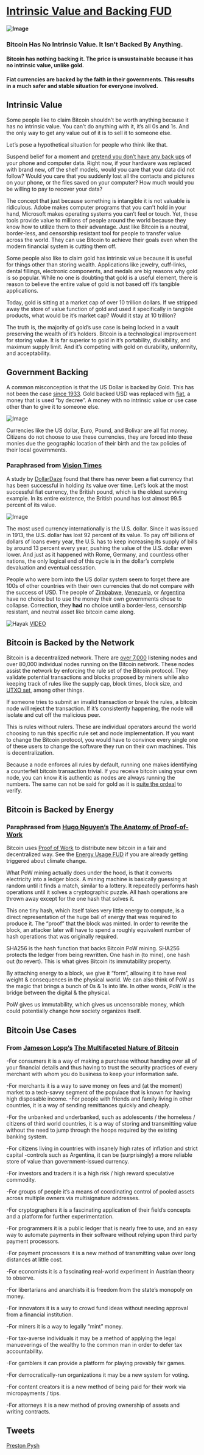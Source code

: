 # [Intrinsic Value and Backing FUD](https://fudbitcoin.info/intrinsic-value-backing/)

  #### ![Image](https://fudbitcoin.info/wp-content/uploads/2021/01/btc-backed.jpg)
  
  ### Bitcoin Has No Intrinsic Value. It Isn't Backed By Anything.
  
  #### Bitcoin has nothing backing it. The price is unsustainable because it has no intrinsic value, unlike gold. 
  
  #### Fiat currencies are backed by the faith in their governments. This results in a much safer and stable situation for everyone involved.
  
## Intrinsic Value

Some people like to claim Bitcoin shouldn’t be worth anything because it has no intrinsic value. You can’t do anything with it, it’s all 0s and 1s. And the only way to get any value out of it is to sell it to someone else.

Let’s pose a hypothetical situation for people who think like that.

Suspend belief for a moment and [pretend you don’t have any back ups](https://memegenerator.net/img/instances/53563603.jpg) of your phone and computer data. Right now, if your hardware was replaced with brand new, off the shelf models, would you care that your data did not follow? Would you care that you suddenly lost all the contacts and pictures on your phone, or the files saved on your computer? How much would you be willing to pay to recover your data? 

The concept that just because something is intangible it is not valuable is ridiculous. Adobe makes computer programs that you can’t hold in your hand, Microsoft makes operating systems you can’t feel or touch. Yet, these tools provide value to millions of people around the world because they know how to utilize them to their advantage. Just like Bitcoin is a neutral, border-less, and censorship resistant tool for people to transfer value across the world. They can use Bitcoin to achieve their goals even when the modern financial system is cutting them off.

Some people also like to claim gold has intrinsic value because it is useful for things other than storing wealth. Applications like jewelry, cuff-links, dental fillings, electronic components, and medals are big reasons why gold is so popular. While no one is doubting that gold is a useful element, there is reason to believe the entire value of gold is not based off it’s tangible applications.

Today, gold is sitting at a market cap of over 10 trillion dollars. If we stripped away the store of value function of gold and used it specifically in tangible products, what would be it’s market cap? Would it stay at 10 trillion?

The truth is, the majority of gold’s use case is being locked in a vault preserving the wealth of it’s holders. Bitcoin is a technological improvement for storing value. It is far superior to gold in it’s portability, divisibility, and maximum supply limit. And it’s competing with gold on durability, uniformity, and acceptability. 

## Government Backing

A common misconception is that the US Dollar is backed by Gold. This has not been the case [since 1933](https://www.history.com/this-day-in-history/fdr-takes-united-states-off-gold-standard). Gold backed USD was replaced with [fiat](https://en.wikipedia.org/wiki/Fiat_money), a money that is used “by decree”. A money with no intrinsic value or use case other than to give it to someone else.

![Image](https://fudbitcoin.info/wp-content/uploads/2021/02/6102-768x432.jpg)

Currencies like the US dollar, Euro, Pound, and Bolivar are all fiat money. Citizens do not choose to use these currencies, they are forced into these monies due the geographic location of their birth and the tax policies of their local governments. 

### Paraphrased from [Vision Times](https://visiontimes.com/2019/12/18/a-history-of-fiat-currency-collapses-and-why-we-need-to-be-worried2.html)

A study by [DollarDaze](http://dollardaze.org/) found that there has never been a fiat currency that has been successful in holding its value over time. Let’s look at the most successful fiat currency, the British pound, which is the oldest surviving example. In its entire existence, the British pound has lost almost 99.5 percent of its value.

![Image](https://fudbitcoin.info/wp-content/uploads/2021/01/Fiat-fail-chart.jpg)

The most used currency internationally is the U.S. dollar. Since it was issued in 1913, the U.S. dollar has lost 92 percent of its value. To pay off billions of dollars of loans every year, the U.S. has to keep increasing its supply of bills by around 13 percent every year, pushing the value of the U.S. dollar even lower. And just as it happened with Rome, Germany, and countless other nations, the only logical end of this cycle is in the dollar’s complete devaluation and eventual cessation.

People who were born into the US dollar system seem to forget there are 100s of other countries with their own currencies that do not compare with the success of USD. The people of [Zimbabwe](https://www.reuters.com/article/zimbabwe-economy-currency-idUSL5N20H2C4), [Venezuela](https://www.reuters.com/article/zimbabwe-economy-currency-idUSL5N20H2C4), or [Argentina](https://www.csmonitor.com/Business/The-Daily-Reckoning/2012/0613/Argentina-plays-fast-and-loose-with-inflation-facts) have no choice but to use the money their own governments chose to collapse. Correction, they **had** no choice until a border-less, censorship resistant, and neutral asset like bitcoin came along.

![Hayak](https://fudbitcoin.info/wp-content/uploads/2021/01/Hayekpic-1024x715.jpg)
[VIDEO](https://youtu.be/FNnkDDnta5M?t=108)

## Bitcoin is Backed by the Network

Bitcoin is a decentralized network. There are [over 7,000](https://luke.dashjr.org/programs/bitcoin/files/charts/historical.html) listening nodes and over 80,000 individual nodes running on the Bitcoin network. These nodes assist the network by enforcing the rule set of the Bitcoin protocol. They validate potential transactions and blocks proposed by miners while also keeping track of rules like the supply cap, block times, block size, and [UTXO set](https://www.mycryptopedia.com/bitcoin-utxo-unspent-transaction-output-set-explained/), among other things.

If someone tries to submit an invalid transaction or break the rules, a bitcoin node will reject the transaction. If it’s consistently happening, the node will isolate and cut off the malicious peer.

This is rules without rulers. These are individual operators around the world choosing to run this specific rule set and node implementation. If you want to change the Bitcoin protocol, you would have to convince every single one of these users to change the software they run on their own machines. This is decentralization.  

Because a node enforces all rules by default, running one makes identifying a counterfeit bitcoin transaction trivial. If you receive bitcoin using your own node, you can know it is authentic as nodes are always running the numbers. The same can not be said for gold as it is [quite the ordeal](https://bullionexchanges.com/learn/test-gold-real) to verify.

## Bitcoin is Backed by Energy

### Paraphrased from [Hugo Nguyen’s](https://hugonguyen.medium.com/?source=post_page-----98c85b6f6667--------------------------------) [The Anatomy of Proof-of-Work](https://bitcointechtalk.com/the-anatomy-of-proof-of-work-98c85b6f6667)

Bitcoin uses [Proof of Work](https://en.wikipedia.org/wiki/Proof_of_work#:~:text=Proof%20of%20work%20(PoW)%20is,minimal%20effort%20on%20their%20part.) to distribute new bitcoin in a fair and decentralized way. See the [Energy Usage FUD](https://fudbitcoin.info/energy-usage/) if you are already getting triggered about climate change.  

What PoW mining actually does under the hood, is that it converts electricity into a ledger block. A mining machine is basically guessing at random until it finds a match, similar to a lottery.  It repeatedly performs hash operations until it solves a cryptographic puzzle. All hash operations are thrown away except for the one hash that solves it.

This one tiny hash, which itself takes very little energy to compute, is a direct representation of the huge ball of energy that was required to produce it. The “proof” that the block was minted. In order to rewrite the block, an attacker later will have to spend a roughly equivalent number of hash operations that was originally required.

SHA256 is the hash function that backs Bitcoin PoW mining. SHA256 protects the ledger from being rewritten. One hash in (to mine), one hash out (to revert). This is what gives Bitcoin its immutability property.

By attaching energy to a block, we give it “form”, allowing it to have real weight & consequences in the physical world. We can also think of PoW as the magic that brings a bunch of 0s & 1s into life. In other words, PoW is the bridge between the digital & the physical.

PoW gives us immutability, which gives us uncensorable money, which could potentially change how society organizes itself.

## Bitcoin Use Cases
### From [Jameson Lopp‘s](https://www.lopp.net/) [The Multifaceted Nature of Bitcoin](https://blog.lopp.net/the-multifaceted-nature-of-bitcoin/)

-For consumers it is a way of making a purchase without handing over all of your financial details and thus having to trust the security practices of every merchant with whom you do business to keep your information safe.

-For merchants it is a way to save money on fees and (at the moment) market to a tech-savvy segment of the populace that is known for having high disposable income.
-For people with friends and family living in other countries, it is a way of sending remittances quickly and cheaply.

-For the unbanked and underbanked, such as adolescents / the homeless / citizens of third world countries, it is a way of storing and transmitting value without the need to jump through the hoops required by the existing banking system.

-For citizens living in countries with insanely high rates of inflation and strict capital -controls such as Argentina, it can be (surprisingly) a more reliable store of value than government-issued currency.

-For investors and traders it is a high risk / high reward speculative commodity.

-For groups of people it’s a means of coordinating control of pooled assets across multiple owners via multisignature addresses.

-For cryptographers it is a fascinating application of their field’s concepts and a platform for further experimentation.

-For programmers it is a public ledger that is nearly free to use, and an easy way to automate payments in their software without relying upon third party payment processors.

-For payment processors it is a new method of transmitting value over long distances at little cost.

-For economists it is a fascinating real-world experiment in Austrian theory to observe.

-For libertarians and anarchists it is freedom from the state’s monopoly on money.

-For innovators it is a way to crowd fund ideas without needing approval from a financial institution.

-For miners it is a way to legally “mint” money.

-For tax-averse individuals it may be a method of applying the legal manueverings of the wealthy to the common man in order to defer tax accountability.

-For gamblers it can provide a platform for playing provably fair games.

-For democratically-run organizations it may be a new system for voting.

-For content creators it is a new method of being paid for their work via micropayments / tips.

-For attorneys it is a new method of proving ownership of assets and writing contracts.

## Tweets
[Preston Pysh](https://twitter.com/PrestonPysh/status/1340391749341081601?s=20)
